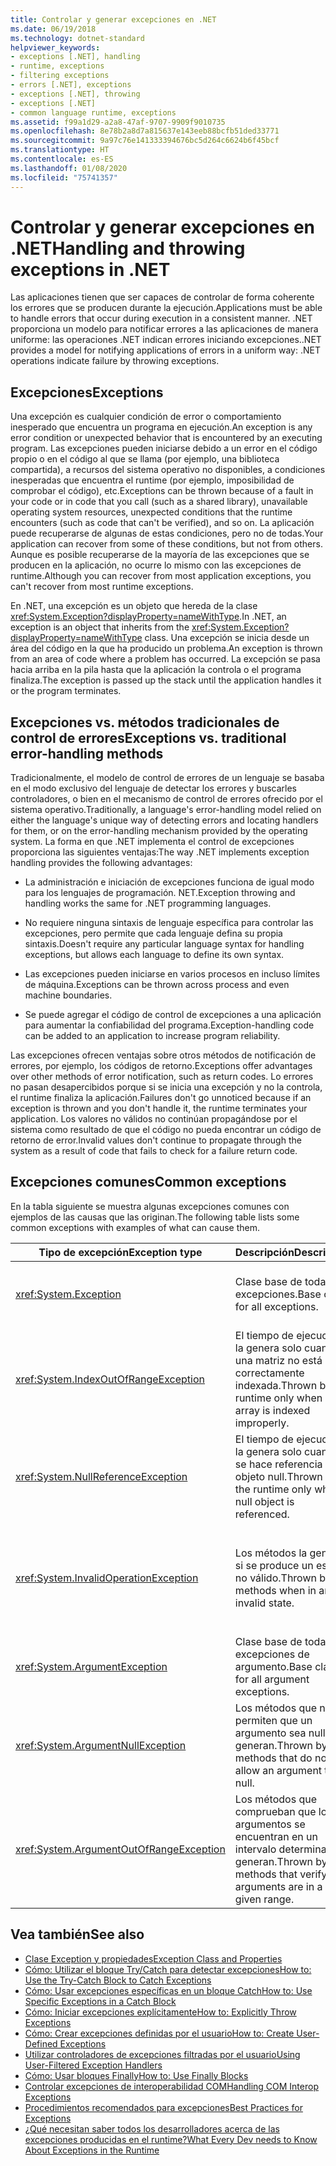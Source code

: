 ```yaml
---
title: Controlar y generar excepciones en .NET
ms.date: 06/19/2018
ms.technology: dotnet-standard
helpviewer_keywords:
- exceptions [.NET], handling
- runtime, exceptions
- filtering exceptions
- errors [.NET], exceptions
- exceptions [.NET], throwing
- exceptions [.NET]
- common language runtime, exceptions
ms.assetid: f99a1d29-a2a8-47af-9707-9909f9010735
ms.openlocfilehash: 8e78b2a8d7a815637e143eeb88bcfb51ded33771
ms.sourcegitcommit: 9a97c76e141333394676bc5d264c6624b6f45bcf
ms.translationtype: HT
ms.contentlocale: es-ES
ms.lasthandoff: 01/08/2020
ms.locfileid: "75741357"
---
```

# <a name="handling-and-throwing-exceptions-in-net"></a><span data-ttu-id="35e9c-102">Controlar y generar excepciones en .NET</span><span class="sxs-lookup"><span data-stu-id="35e9c-102">Handling and throwing exceptions in .NET</span></span>

<span data-ttu-id="35e9c-103">Las aplicaciones tienen que ser capaces de controlar de forma coherente los errores que se producen durante la ejecución.</span><span class="sxs-lookup"><span data-stu-id="35e9c-103">Applications must be able to handle errors that occur during execution in a consistent manner.</span></span> <span data-ttu-id="35e9c-104">.NET proporciona un modelo para notificar errores a las aplicaciones de manera uniforme: las operaciones .NET indican errores iniciando excepciones.</span><span class="sxs-lookup"><span data-stu-id="35e9c-104">.NET provides a model for notifying applications of errors in a uniform way: .NET operations indicate failure by throwing exceptions.</span></span>

## <a name="exceptions"></a><span data-ttu-id="35e9c-105">Excepciones</span><span class="sxs-lookup"><span data-stu-id="35e9c-105">Exceptions</span></span>

<span data-ttu-id="35e9c-106">Una excepción es cualquier condición de error o comportamiento inesperado que encuentra un programa en ejecución.</span><span class="sxs-lookup"><span data-stu-id="35e9c-106">An exception is any error condition or unexpected behavior that is encountered by an executing program.</span></span> <span data-ttu-id="35e9c-107">Las excepciones pueden iniciarse debido a un error en el código propio o en el código al que se llama (por ejemplo, una biblioteca compartida), a recursos del sistema operativo no disponibles, a condiciones inesperadas que encuentra el runtime (por ejemplo, imposibilidad de comprobar el código), etc.</span><span class="sxs-lookup"><span data-stu-id="35e9c-107">Exceptions can be thrown because of a fault in your code or in code that you call (such as a shared library), unavailable operating system resources, unexpected conditions that the runtime encounters (such as code that can't be verified), and so on.</span></span> <span data-ttu-id="35e9c-108">La aplicación puede recuperarse de algunas de estas condiciones, pero no de todas.</span><span class="sxs-lookup"><span data-stu-id="35e9c-108">Your application can recover from some of these conditions, but not from others.</span></span> <span data-ttu-id="35e9c-109">Aunque es posible recuperarse de la mayoría de las excepciones que se producen en la aplicación, no ocurre lo mismo con las excepciones de runtime.</span><span class="sxs-lookup"><span data-stu-id="35e9c-109">Although you can recover from most application exceptions, you can't recover from most runtime exceptions.</span></span>

<span data-ttu-id="35e9c-110">En .NET, una excepción es un objeto que hereda de la clase <xref:System.Exception?displayProperty=nameWithType>.</span><span class="sxs-lookup"><span data-stu-id="35e9c-110">In .NET, an exception is an object that inherits from the <xref:System.Exception?displayProperty=nameWithType> class.</span></span> <span data-ttu-id="35e9c-111">Una excepción se inicia desde un área del código en la que ha producido un problema.</span><span class="sxs-lookup"><span data-stu-id="35e9c-111">An exception is thrown from an area of code where a problem has occurred.</span></span> <span data-ttu-id="35e9c-112">La excepción se pasa hacia arriba en la pila hasta que la aplicación la controla o el programa finaliza.</span><span class="sxs-lookup"><span data-stu-id="35e9c-112">The exception is passed up the stack until the application handles it or the program terminates.</span></span>

## <a name="exceptions-vs-traditional-error-handling-methods"></a><span data-ttu-id="35e9c-113">Excepciones vs. métodos tradicionales de control de errores</span><span class="sxs-lookup"><span data-stu-id="35e9c-113">Exceptions vs. traditional error-handling methods</span></span>

<span data-ttu-id="35e9c-114">Tradicionalmente, el modelo de control de errores de un lenguaje se basaba en el modo exclusivo del lenguaje de detectar los errores y buscarles controladores, o bien en el mecanismo de control de errores ofrecido por el sistema operativo.</span><span class="sxs-lookup"><span data-stu-id="35e9c-114">Traditionally, a language's error-handling model relied on either the language's unique way of detecting errors and locating handlers for them, or on the error-handling mechanism provided by the operating system.</span></span> <span data-ttu-id="35e9c-115">La forma en que .NET implementa el control de excepciones proporciona las siguientes ventajas:</span><span class="sxs-lookup"><span data-stu-id="35e9c-115">The way .NET implements exception handling provides the following advantages:</span></span>

- <span data-ttu-id="35e9c-116">La administración e iniciación de excepciones funciona de igual modo para los lenguajes de programación. NET.</span><span class="sxs-lookup"><span data-stu-id="35e9c-116">Exception throwing and handling works the same for .NET programming languages.</span></span>

- <span data-ttu-id="35e9c-117">No requiere ninguna sintaxis de lenguaje específica para controlar las excepciones, pero permite que cada lenguaje defina su propia sintaxis.</span><span class="sxs-lookup"><span data-stu-id="35e9c-117">Doesn't require any particular language syntax for handling exceptions, but allows each language to define its own syntax.</span></span>

- <span data-ttu-id="35e9c-118">Las excepciones pueden iniciarse en varios procesos en incluso límites de máquina.</span><span class="sxs-lookup"><span data-stu-id="35e9c-118">Exceptions can be thrown across process and even machine boundaries.</span></span>

- <span data-ttu-id="35e9c-119">Se puede agregar el código de control de excepciones a una aplicación para aumentar la confiabilidad del programa.</span><span class="sxs-lookup"><span data-stu-id="35e9c-119">Exception-handling code can be added to an application to increase program reliability.</span></span>

<span data-ttu-id="35e9c-120">Las excepciones ofrecen ventajas sobre otros métodos de notificación de errores, por ejemplo, los códigos de retorno.</span><span class="sxs-lookup"><span data-stu-id="35e9c-120">Exceptions offer advantages over other methods of error notification, such as return codes.</span></span> <span data-ttu-id="35e9c-121">Lo errores no pasan desapercibidos porque si se inicia una excepción y no la controla, el runtime finaliza la aplicación.</span><span class="sxs-lookup"><span data-stu-id="35e9c-121">Failures don't go unnoticed because if an exception is thrown and you don't handle it, the runtime terminates your application.</span></span> <span data-ttu-id="35e9c-122">Los valores no válidos no continúan propagándose por el sistema como resultado de que el código no pueda encontrar un código de retorno de error.</span><span class="sxs-lookup"><span data-stu-id="35e9c-122">Invalid values don't continue to propagate through the system as a result of code that fails to check for a failure return code.</span></span>

## <a name="common-exceptions"></a><span data-ttu-id="35e9c-123">Excepciones comunes</span><span class="sxs-lookup"><span data-stu-id="35e9c-123">Common exceptions</span></span>

<span data-ttu-id="35e9c-124">En la tabla siguiente se muestra algunas excepciones comunes con ejemplos de las causas que las originan.</span><span class="sxs-lookup"><span data-stu-id="35e9c-124">The following table lists some common exceptions with examples of what can cause them.</span></span>

| <span data-ttu-id="35e9c-125">Tipo de excepción</span><span class="sxs-lookup"><span data-stu-id="35e9c-125">Exception type</span></span> | <span data-ttu-id="35e9c-126">Descripción</span><span class="sxs-lookup"><span data-stu-id="35e9c-126">Description</span></span> | <span data-ttu-id="35e9c-127">Ejemplo</span><span class="sxs-lookup"><span data-stu-id="35e9c-127">Example</span></span> |
| -------------- | ----------- | ------- |
| <xref:System.Exception> | <span data-ttu-id="35e9c-128">Clase base de todas las excepciones.</span><span class="sxs-lookup"><span data-stu-id="35e9c-128">Base class for all exceptions.</span></span> | <span data-ttu-id="35e9c-129">Ninguno (utilice una clase derivada de esta excepción).</span><span class="sxs-lookup"><span data-stu-id="35e9c-129">None (use a derived class of this exception).</span></span> |
| <xref:System.IndexOutOfRangeException> | <span data-ttu-id="35e9c-130">El tiempo de ejecución la genera solo cuando una matriz no está correctamente indexada.</span><span class="sxs-lookup"><span data-stu-id="35e9c-130">Thrown by the runtime only when an array is indexed improperly.</span></span> | <span data-ttu-id="35e9c-131">La indexación de una matriz fuera de su intervalo válido:</span><span class="sxs-lookup"><span data-stu-id="35e9c-131">Indexing an array outside its valid range:</span></span> <br /> `arr[arr.Length+1]` |
| <xref:System.NullReferenceException> | <span data-ttu-id="35e9c-132">El tiempo de ejecución la genera solo cuando se hace referencia a un objeto null.</span><span class="sxs-lookup"><span data-stu-id="35e9c-132">Thrown by the runtime only when a null object is referenced.</span></span> | `object o = null;` <br /> `o.ToString();` |
| <xref:System.InvalidOperationException> | <span data-ttu-id="35e9c-133">Los métodos la generan si se produce un estado no válido.</span><span class="sxs-lookup"><span data-stu-id="35e9c-133">Thrown by methods when in an invalid state.</span></span> | <span data-ttu-id="35e9c-134">Llamada a `Enumerator.MoveNext()` después de quitar un elemento de la colección subyacente.</span><span class="sxs-lookup"><span data-stu-id="35e9c-134">Calling `Enumerator.MoveNext()` after removing an item from the underlying collection.</span></span> |
| <xref:System.ArgumentException> | <span data-ttu-id="35e9c-135">Clase base de todas las excepciones de argumento.</span><span class="sxs-lookup"><span data-stu-id="35e9c-135">Base class for all argument exceptions.</span></span> | <span data-ttu-id="35e9c-136">Ninguno (utilice una clase derivada de esta excepción).</span><span class="sxs-lookup"><span data-stu-id="35e9c-136">None (use a derived class of this exception).</span></span> |
| <xref:System.ArgumentNullException> | <span data-ttu-id="35e9c-137">Los métodos que no permiten que un argumento sea null la generan.</span><span class="sxs-lookup"><span data-stu-id="35e9c-137">Thrown by methods that do not allow an argument to be null.</span></span> | `String s = null;` <br /> `"Calculate".IndexOf(s);`|
| <xref:System.ArgumentOutOfRangeException> | <span data-ttu-id="35e9c-138">Los métodos que comprueban que los argumentos se encuentran en un intervalo determinado la generan.</span><span class="sxs-lookup"><span data-stu-id="35e9c-138">Thrown by methods that verify that arguments are in a given range.</span></span> | `String s = "string";` <br /> `s.Substring(s.Length+1);` |

## <a name="see-also"></a><span data-ttu-id="35e9c-139">Vea también</span><span class="sxs-lookup"><span data-stu-id="35e9c-139">See also</span></span>

- [<span data-ttu-id="35e9c-140">Clase Exception y propiedades</span><span class="sxs-lookup"><span data-stu-id="35e9c-140">Exception Class and Properties</span></span>](exception-class-and-properties.md)
- [<span data-ttu-id="35e9c-141">Cómo: Utilizar el bloque Try/Catch para detectar excepciones</span><span class="sxs-lookup"><span data-stu-id="35e9c-141">How to: Use the Try-Catch Block to Catch Exceptions</span></span>](how-to-use-the-try-catch-block-to-catch-exceptions.md)
- [<span data-ttu-id="35e9c-142">Cómo: Usar excepciones específicas en un bloque Catch</span><span class="sxs-lookup"><span data-stu-id="35e9c-142">How to: Use Specific Exceptions in a Catch Block</span></span>](how-to-use-specific-exceptions-in-a-catch-block.md)
- [<span data-ttu-id="35e9c-143">Cómo: Iniciar excepciones explícitamente</span><span class="sxs-lookup"><span data-stu-id="35e9c-143">How to: Explicitly Throw Exceptions</span></span>](how-to-explicitly-throw-exceptions.md)
- [<span data-ttu-id="35e9c-144">Cómo: Crear excepciones definidas por el usuario</span><span class="sxs-lookup"><span data-stu-id="35e9c-144">How to: Create User-Defined Exceptions</span></span>](how-to-create-user-defined-exceptions.md)
- [<span data-ttu-id="35e9c-145">Utilizar controladores de excepciones filtradas por el usuario</span><span class="sxs-lookup"><span data-stu-id="35e9c-145">Using User-Filtered Exception Handlers</span></span>](using-user-filtered-exception-handlers.md)
- [<span data-ttu-id="35e9c-146">Cómo: Usar bloques Finally</span><span class="sxs-lookup"><span data-stu-id="35e9c-146">How to: Use Finally Blocks</span></span>](how-to-use-finally-blocks.md)
- [<span data-ttu-id="35e9c-147">Controlar excepciones de interoperabilidad COM</span><span class="sxs-lookup"><span data-stu-id="35e9c-147">Handling COM Interop Exceptions</span></span>](handling-com-interop-exceptions.md)
- [<span data-ttu-id="35e9c-148">Procedimientos recomendados para excepciones</span><span class="sxs-lookup"><span data-stu-id="35e9c-148">Best Practices for Exceptions</span></span>](best-practices-for-exceptions.md)
- [<span data-ttu-id="35e9c-149">¿Qué necesitan saber todos los desarrolladores acerca de las excepciones producidas en el runtime?</span><span class="sxs-lookup"><span data-stu-id="35e9c-149">What Every Dev needs to Know About Exceptions in the Runtime</span></span>](https://github.com/dotnet/runtime/blob/master/docs/design/coreclr/botr/exceptions.md)
